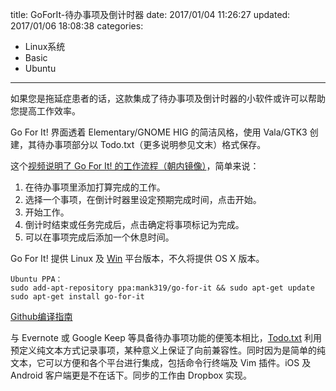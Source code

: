 title: GoForIt-待办事项及倒计时器
date: 2017/01/04 11:26:27
updated: 2017/01/06 18:08:38
categories:
- Linux系统
- Basic
- Ubuntu
---
如果您是拖延症患者的话，这款集成了待办事项及倒计时器的小软件或许可以帮助您提高工作效率。

Go For It! 界面透着 Elementary/GNOME HIG 的简洁风格，使用 Vala/GTK3 创建，其待办事项部分以 Todo.txt（更多说明参见文末）格式保存。

这个[视频说明了 Go For It! 的工作流程（朝内镜像）](https://www.youtube.com/watch?v=mnw556C9FZQ#t=150)，简单来说：

1. 在待办事项里添加打算完成的工作。
2. 选择一个事项，在倒计时器里设定预期完成时间，点击开始。
3. 开始工作。
4. 倒计时结束或任务完成后，点击确定将事项标记为完成。
5. 可以在事项完成后添加一个休息时间。

Go For It! 提供 Linux 及 [Win](http://manuel-kehl.de/projects/go-for-it/download-windows-version) 平台版本，不久将提供 OS X 版本。
```
Ubuntu PPA：
sudo add-apt-repository ppa:mank319/go-for-it && sudo apt-get update
sudo apt-get install go-for-it
```
[Github编译指南](https://github.com/mank319/Go-For-It)

与 Evernote 或 Google Keep 等具备待办事项功能的便笺本相比，[Todo.txt](http://todotxt.com/) 利用预定义纯文本方式记录事项，某种意义上保证了向前兼容性。同时因为是简单的纯文本，它可以方便和各个平台进行集成，包括命令行终端及 Vim 插件。iOS 及 Android 客户端更是不在话下。同步的工作由 Dropbox 实现。